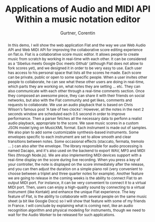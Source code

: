 --- 
title: "Applications of Audio and MIDI API Within a music notation editor" 
abstract: "In this demo, I will show the web application Flat and the way we use Web Audio API and Web MIDI API for improving the collaborative score editing experience on flat.io. Flat is a collaborative score music editor. It allows people to create music from scratch by working in real-time with each other. It can be considered as a 'Sibelius meets Google Doc meets Github' (although Flat does not allow to fork scores yet), and we designed it in order to be very easy to use. Each user has access to his personal space that lists all the scores he made. Each score can be private, public or open to some specific people. When a user invites other people to collaborate, he can see what these other users are doing in real-time, which parts they are working on, what notes they are setting ... etc. They can also communicate with each other through a real-time comments section. Once they composed an awesome piece, they can share it with their friends on social networks, but also with the Flat community and get likes, comments and requests to collaborate. We use an audio playback that is based on Chris Wilson's famous post 'A tale of two clocks': However, all the notes in the next 2 seconds window are scheduled each 0.5 second in order to improve performance. Then a parser fetches all the necessary data to perfonn a realist audio playback, appropriate to the score. We save music scores in a custom JSON model lying on MusicXML format. Each instrument is made out of samples. We also plan to add some customizable synthesis-based instruments. Some envelopes specific to each instrument are set to allow smooth and clear transitions between notes. Some occasional effects (staccato, fermata, tremolo ... ) can also alter the envelope. The library responsible for audio processing is named Dacapo, and it's also used on the backend to export WAV, MP3 and MIDI files (through Node.js). We are also implementing MIDI devices support with a real-time display on the score during live recording. When you press a key of your controller, the note is displayed on the score immediately after the release, and you can then adjust the duration on a simple piano roll (very convenient to choose between a triplet and three quarter notes for example). Another feature we are going to release in the coming weeks is the ability to connect Flat to an output MIDI port. For instance, it can be very convenient to connect it to a virtual MIDI port. Then, users can enjoy a high-quality sound by connecting to a virtual instrument (like Kontakt) and enhance the unique Flat experience. The key feature of Flat, is the ability to collaborate with several people on the same music sheet (a bit like Google Docs) so I will show that feature with some of my friends in France. I will conclude by explaining what is coming next, like an audio recognition algorithm and physical modeling for instruments, though we need to wait for the Audio Worker to be released for such applications." 
address: "Atlanta, Georgia" 
author: "Gurtner, Corentin"
webAuthor: "Corentin Gurtner" 
booktitle: "Proceedings of the International Web Audio Conference" 
editor: "Freeman, Jason and Lerch, Alexander and Paradis, Matthew" 
month: "April"
pages: "" 
publisher: "Georgia Tech" 
series: "WAC '16"
track: "Demo"  
year: "2016" 
id: "2016_EA_44" 
tags: year2016
media: https://smartech.gatech.edu/bitstream/handle/1853/54630/lightningtalks-day2_videostream.html?sequence=8&isAllowed=y 
pdflink: /_data/papers/pdf/2016/2016_44.pdf
ISSN: 2663-5844
---